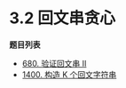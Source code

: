 # 3.2 回文串贪心

**题目列表**

- [680. 验证回文串 II](https://leetcode.cn/problems/valid-palindrome-ii/description/)
- [1400. 构造 K 个回文字符串](https://leetcode.cn/problems/construct-k-palindrome-strings/description/)
